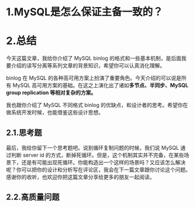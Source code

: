# 1.MySQL是怎么保证主备一致的？

# 2.总结

今天这篇文章，我给你介绍了 MySQL binlog 的格式和一些基本机制，是后面我要介绍的读写分离等系列文章的背景知识，希望你可以认真消化理解。

binlog 在 MySQL 的各种高可用方案上扮演了重要角色。今天介绍的可以说是所有 MySQL 高可用方案的基础。在这之上演化出了诸如**多节点、半同步、MySQL group replication 等相对复杂的方案。**

我也跟你介绍了 MySQL 不同格式 binlog 的优缺点，和设计者的思考。希望你在做系统开发时候，也能借鉴这些设计思想。

## 2.1.思考题

最后，我给你留下一个思考题吧。说到循环复制问题的时候，我们说 MySQL 通过判断 server id 的方式，断掉死循环。但是，这个机制其实并不完备，在某些场景下，还是有可能出现死循环。你能构造出一个这样的场景吗？又应该怎么解决呢？你可以把你的设计和分析写在评论区，我会在下一篇文章跟你讨论这个问题。感谢你的收听，也欢迎你把这篇文章分享给更多的朋友一起阅读。

## 2.2.高质量问题



